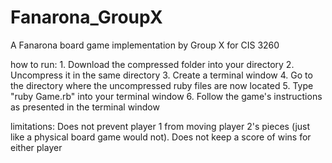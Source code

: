 # Fanarona_GroupX
A Fanarona board game implementation by Group X for CIS 3260 

how to run: 
    1. Download the compressed folder into your directory 
    2. Uncompress it in the same directory
    3. Create a terminal window
    4. Go to the directory where the uncompressed ruby files are now located
    5. Type "ruby Game.rb" into your terminal window
    6. Follow the game's instructions as presented in the terminal window

limitations:
    Does not prevent player 1 from moving player 2's pieces (just like
    a physical board game would not).
    Does not keep a score of wins for either player
    